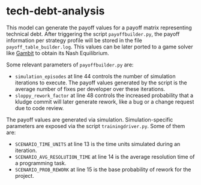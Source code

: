 # tech-debt-analysis

This model can generate the payoff values for a payoff matrix representing technical debt. After triggering the script `payoffbuilder.py`, the payoff information per strategy profile will be stored in the file `payoff_table_builder.log`.
This values can be later ported to a game solver like [Gambit](http://www.gambit-project.org/) to obtain its Nash Equilibrium.

Some relevant parameters of `payoffbuilder.py` are:

* `simulation_episodes` at line 44 controls the number of simulation iterations to execute.
The payoff values generated by the script is the average number of fixes per developer over these 
iterations.
* `sloppy_rework_factor` at line 48 controls the increased probability that a kludge commit will later generate rework, like a bug or a change request due to code review.

The payoff values are generated via simulation. Simulation-specific parameters are exposed via the script `trainingdriver.py`. 
Some of them are:

* `SCENARIO_TIME_UNITS` at line 13 is the time units simulated during an iteration.
* `SCENARIO_AVG_RESOLUTION_TIME` at line 14 is the average resolution time of a programming task.
* `SCENARIO_PROB_REWORK` at line 15 is the base probability of rework for the project.




